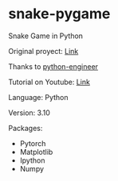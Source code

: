 # snake-pygame
Snake Game in Python

Original proyect: [Link](https://github.com/python-engineer/snake-ai-pytorch)

Thanks to [python-engineer](https://github.com/python-engineer)

Tutorial on Youtube: [Link](https://www.youtube.com/watch?v=L8ypSXwyBds)

Language: Python

Version: 3.10

Packages:
- Pytorch
- Matplotlib
- Ipython
- Numpy
